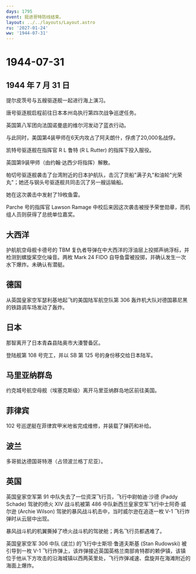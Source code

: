 ```yaml
---
days: 1795
event: 挺进哥特防线结束。
layout: ../../layouts/Layout.astro
ru: '2027-01-24'
ww: '1944-07-31'
---
```


# 1944-07-31

## 1944 年 7 月 31 日

提尔皮茨号与五艘驱逐舰一起进行海上演习。

唐号驱逐舰启程前往日本本州岛执行第四次战争巡逻任务。

英国第八军团向法国诺曼底的维尔河发动了蓝衣行动。

与此同时，美国第4装甲师在6天内攻占了阿夫朗什，俘虏了20,000名战俘。

凯特号驱逐舰在指挥官 R L 鲁特 (R L Rutter) 的指挥下投入服役。

英国第9装甲师（由约翰·达西少将指挥）解散。

帕切号驱逐舰袭击了台湾附近的日本护航队，击沉了货船"满子丸"和油轮"光荣丸"；她还与钢头号驱逐舰共同击沉了另一艘运输船。

她在这次袭击中发射了19枚鱼雷。

Parche 号的指挥官 Lawson Ramage
中校后来因这次袭击被授予荣誉勋章，而机组人员则获得了总统单位嘉奖。

## 大西洋

护航航空母舰卡德号的 TBM
复仇者导弹在中大西洋的浮油层上投掷声纳浮标，并检测到螺旋桨空化噪音。两枚
Mark 24 FIDO 自导鱼雷被投掷，并确认发生一次水下爆炸。未确认有潜艇。

## 德国

从英国皇家空军瑟利基地起飞的美国陆军航空队第 306
轰炸机大队对德国慕尼黑的铁路调车场发动了轰炸。

## 日本

那智离开了日本青森县陆奥市大湊警备区。

登陆舰第 108 号完工，并以 SB 第 125 号的身份移交给日本陆军。

## 马里亚纳群岛

约克城号航空母舰（埃塞克斯级）离开马里亚纳群岛地区前往美国。

## 菲律宾

102 号巡逻艇在菲律宾甲米地省完成维修，并装载了弹药和补给。

## 波兰

多哥抵达德国哥特港（占领波兰格丁尼亚）。

## 英国

英国皇家空军第 91 中队失去了一位资深飞行员，飞行中尉帕迪·沙德 (Paddy
Schade) 驾驶的喷火 XIV 战斗机被第 486
中队新西兰皇家空军飞行中士阿奇·威尔逊 (Archie Wilson)
驾驶的暴风战斗机击中，当时威尔逊在追逐一枚 V-1 飞行炸弹时从云层中出现。

暴风战斗机的机翼撕掉了喷火战斗机的驾驶舱；两名飞行员都遇难了。

英国皇家空军 306 中队 (波兰) 的飞行中士斯坦·鲁道夫斯基 (Stan Rudowski)
被引导到一枚 V-1
飞行炸弹上，该炸弹接近英国英格兰南部肯特郡的赖伊镇，该镇位于他从下方攻击的沿海城镇以西两英里处，飞行炸弹减速、盘旋并在海滩附近的海面上爆炸。